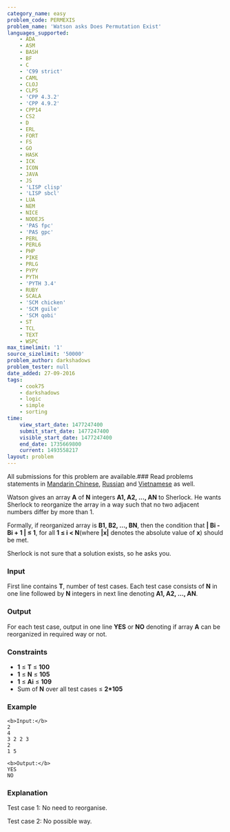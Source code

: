 ```yaml
---
category_name: easy
problem_code: PERMEXIS
problem_name: 'Watson asks Does Permutation Exist'
languages_supported:
    - ADA
    - ASM
    - BASH
    - BF
    - C
    - 'C99 strict'
    - CAML
    - CLOJ
    - CLPS
    - 'CPP 4.3.2'
    - 'CPP 4.9.2'
    - CPP14
    - CS2
    - D
    - ERL
    - FORT
    - FS
    - GO
    - HASK
    - ICK
    - ICON
    - JAVA
    - JS
    - 'LISP clisp'
    - 'LISP sbcl'
    - LUA
    - NEM
    - NICE
    - NODEJS
    - 'PAS fpc'
    - 'PAS gpc'
    - PERL
    - PERL6
    - PHP
    - PIKE
    - PRLG
    - PYPY
    - PYTH
    - 'PYTH 3.4'
    - RUBY
    - SCALA
    - 'SCM chicken'
    - 'SCM guile'
    - 'SCM qobi'
    - ST
    - TCL
    - TEXT
    - WSPC
max_timelimit: '1'
source_sizelimit: '50000'
problem_author: darkshadows
problem_tester: null
date_added: 27-09-2016
tags:
    - cook75
    - darkshadows
    - logic
    - simple
    - sorting
time:
    view_start_date: 1477247400
    submit_start_date: 1477247400
    visible_start_date: 1477247400
    end_date: 1735669800
    current: 1493558217
layout: problem
---
```

All submissions for this problem are available.###  Read problems statements in [Mandarin Chinese](http://www.codechef.com/download/translated/COOK75/mandarin/PERMEXIS.pdf), [Russian](http://www.codechef.com/download/translated/COOK75/russian/PERMEXIS.pdf) and [Vietnamese](http://www.codechef.com/download/translated/COOK75/vietnamese/PERMEXIS.pdf) as well.

Watson gives an array **A** of **N** integers **A1, A2, ..., AN** to Sherlock. He wants Sherlock to reorganize the array in a way such that no two adjacent numbers differ by more than 1.

Formally, if reorganized array is **B1, B2, ..., BN**, then the condition that **| Bi - Bi + 1 | ≤ 1**, for all **1 ≤ i < N**(where **|x|** denotes the absolute value of **x**) should be met.

Sherlock is not sure that a solution exists, so he asks you.

### Input

First line contains **T**, number of test cases. Each test case consists of **N** in one line followed by **N** integers in next line denoting **A1, A2, ..., AN**.

### Output

For each test case, output in one line **YES** or **NO** denoting if array **A** can be reorganized in required way or not.

### Constraints

- **1** ≤ **T** ≤ **100**
- **1** ≤ **N** ≤ **105**
- **1** ≤ **Ai** ≤ **109**
- Sum of **N** over all test cases ≤ **2\*105**

### Example

```
<b>Input:</b>
2
4
3 2 2 3 
2
1 5

<b>Output:</b>
YES
NO

```
### Explanation

Test case 1:
No need to reorganise. 

Test case 2:
No possible way.